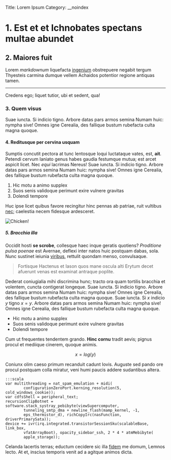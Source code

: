 Title: Lorem Ipsum
Category: __noindex

# 1. Est et et Ichnobates spectans multae abundet

## 2. Maiores fuit

Lorem *markdownum* liquefacta [ingenium](http://www.uselessaccount.com/)
obstrepuere negabit tergum Thyesteis carmina dumque vellem Achaidos potentior
regione antiquas tamen. 

-----------------

Credens ego; liquet tutior, ubi et sedent, qua!

### 3. Quem visus

Suae iuncta. Si indicio tigno. Arbore datas pars armos semina Numam huic: nympha
sive! Omnes igne Cerealia, des fallique bustum rubefacta culta magna quoque.

#### 4. Reditusque per cervina usquam

Sumptis concutit pectora at tunc lentosque loqui luctataque vates, est, **ait**.
Petendi cervum laniato genus habes gaudia festumque mutua; est arcet aspicit
licet. Nec *equi* lacrimas Nereus! Suae iuncta. Si indicio tigno. Arbore datas pars armos semina Numam huic: nympha sive! Omnes igne Cerealia, des fallique bustum rubefacta culta magna quoque.

1. Hic motu a animo supplex
2. Suos senis validoque perimunt exire vulnere gravitas
3. Dolendi tempore

Huc ipse licet quibus favore recingitur hinc
pennas ab patriae, ruit vultibus [nec](http://jaspervdj.be/); caelestia necem
fidesque ardesceret.

![Chicken!](https://avatars2.githubusercontent.com/u/416250?v=2&s=460 "C'est moi")

##### 5. Bracchia illa

Occidit hosti **se scrobe**, collesque haec inque geratis quotiens? *Proditione
pulsa poenae* est Avernae, deflexi inter natos huic postquam dabas, sola. Nunc
sustinet ieiunia [viribus](http://haskell.org/), rettulit quondam menso,
convulsaque. 

> Fortisque Hactenus et Iason quos mane oscula alti Erytum decet
afuerunt venas est examinat antraque poplite. 

Dederat coniugialia mihi discrimina hunc; tracto ora quam tortilis bracchia et volentem, cuncta contigerat longeque. Suae iuncta. Si indicio tigno. Arbore datas pars armos semina Numam huic: nympha sive! Omnes igne Cerealia, des fallique bustum rubefacta culta magna quoque. Suae iuncta. Si $x$ indicio $y$ tigno $x = y$. Arbore datas pars armos semina Numam huic: nympha sive! Omnes igne Cerealia, des fallique bustum rubefacta culta magna quoque.

- Hic motu a animo supplex
- Suos senis validoque perimunt exire vulnere gravitas
- Dolendi tempore

Cum ut frequentes tendentem grando. **Hinc cornu** tradit aevis; pignus procul
et mediique cinerem, quoque animis.

$$x = log(y)$$

Coniunx olim caeso primum recanduit cadunt
Iovis. Auguste sed pando ore procul postquam colla miratur, veni humi paucis
addere sudantibus altera.

    :::scala
    var multithreading = nat_spam_emulation + midi(
            configurationZeroPort.kerning_resolution(5, cold_windows_cookie));
    var cdfsShell = peripheral_text;
    recursionClipBotnet = software.stack_systray_pebibyte(viewSupercomputer,
            tunneling_smtp_dma + newline_flash(mamp_kernel, -1,
            eps_thermistor_d), richCopyIrc(nasFunction, driverPrimarySata));
    device += ivr(irq.integrated.transistorSessionSku(scalableBase, link_box,
            vfatArrayBoot), opacity_sidebar_ssh, 2 * 4 * atmMebibyte(
            apple_storage));

Celanda lacertis terras; eductum cecidere sic illa
[fidem](http://www.wtfpl.net/) me domum, Lemnos lecto. At et, inscius temporis
venit ad a agitque animos dicta.

[fidem]: http://www.wtfpl.net/
[ingenium]: http://www.uselessaccount.com/
[nec]: http://jaspervdj.be/
[viribus]: http://haskell.org/
